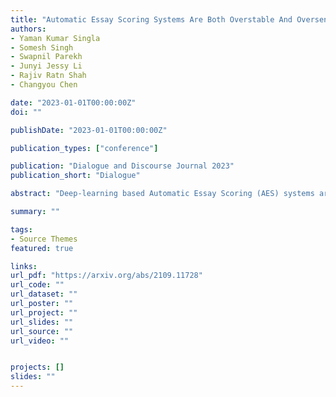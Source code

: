 ```yaml
---
title: "Automatic Essay Scoring Systems Are Both Overstable And Oversensitive: Explaining Why And Proposing Defenses"
authors:
- Yaman Kumar Singla
- Somesh Singh
- Swapnil Parekh
- Junyi Jessy Li
- Rajiv Ratn Shah
- Changyou Chen

date: "2023-01-01T00:00:00Z"
doi: ""

publishDate: "2023-01-01T00:00:00Z"

publication_types: ["conference"]

publication: "Dialogue and Discourse Journal 2023"
publication_short: "Dialogue"

abstract: "Deep-learning based Automatic Essay Scoring (AES) systems are being actively used by states and language testing agencies alike to evaluate millions of candidates for life-changing decisions ranging from college applications to visa approvals. However, little research has been put to understand and interpret the black-box nature of deep-learning based scoring algorithms. Previous studies indicate that scoring models can be easily fooled. In this paper, we explore the reason behind their surprising adversarial brittleness. We utilize recent advances in interpretability to find the extent to which features such as coherence, content, vocabulary, and relevance are important for automated scoring mechanisms. We use this to investigate the oversensitivity (i.e., large change in output score with a little change in input essay content) and overstability (i.e., little change in output scores with large changes in input essay content) of AES. Our results indicate that autoscoring models, despite getting trained as 'end-to-end' models with rich contextual embeddings such as BERT, behave like bag-of-words models. A few words determine the essay score without the requirement of any context making the model largely overstable. This is in stark contrast to recent probing studies on pre-trained representation learning models, which show that rich linguistic features such as parts-of-speech and morphology are encoded by them. Further, we also find that the models have learnt dataset biases, making them oversensitive. To deal with these issues, we propose detection-based protection models that can detect oversensitivity and overstability causing samples with high accuracies. We find that our proposed models are able to detect unusual attribution patterns and flag adversarial samples successfully."

summary: ""

tags:
- Source Themes
featured: true

links:
url_pdf: "https://arxiv.org/abs/2109.11728"
url_code: ""
url_dataset: ""
url_poster: ""
url_project: ""
url_slides: ""
url_source: ""
url_video: ""


projects: []
slides: ""
---
```

